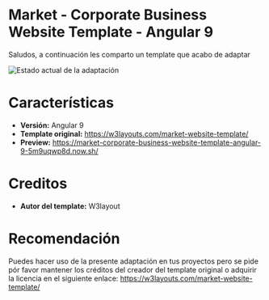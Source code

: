 # Market - Corporate Business Website Template - Angular 9

Saludos, a continuación les comparto un template que acabo de adaptar 

![Estado actual de la adaptación](https://w3layouts.b-cdn.net/wp-content/uploads/2020/01/Frame-14-5-1.jpg)


# Características

 - **Versión:** Angular 9
 - **Template original:** https://w3layouts.com/market-website-template/
 - **Preview:** https://market-corporate-business-website-template-angular-9-5m9uqwp8d.now.sh/

 
# Creditos
- **Autor del template:** W3layout

# Recomendación
Puedes hacer uso de la presente adaptación en tus proyectos pero se pide pór favor mantener los créditos del creador del template original o adquirir la licencia en el siguiente enlace: https://w3layouts.com/market-website-template/

